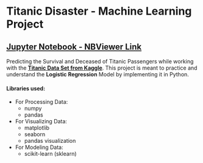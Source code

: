 # Titanic Disaster - Machine Learning Project

## [Jupyter Notebook - NBViewer Link](https://nbviewer.jupyter.org/github/Madhur6234/Titanic-Disaster---Machine-Learning-Project/blob/main/Titanic%20Disaster%20-%20Machine%20Learning%20Project.ipynb)

Predicting the Survival and Deceased of Titanic Passengers while working with the **[Titanic Data Set from Kaggle](https://www.kaggle.com/c/titanic/data)**. This project is meant to practice and understand the **Logistic Regression** Model by implementing it in Python.

#### Libraries used:
* For Processing Data:
    * numpy
    * pandas
* For Visualizing Data:
    * matplotlib
    * seaborn
    * pandas visualization
* For Modeling Data:
    * scikit-learn (sklearn)
